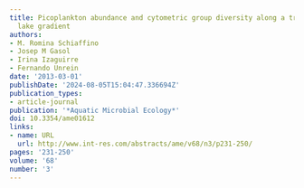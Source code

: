 ```yaml
---
title: Picoplankton abundance and cytometric group diversity along a trophic and latitudinal
  lake gradient
authors:
- M. Romina Schiaffino
- Josep M Gasol
- Irina Izaguirre
- Fernando Unrein
date: '2013-03-01'
publishDate: '2024-08-05T15:04:47.336694Z'
publication_types:
- article-journal
publication: '*Aquatic Microbial Ecology*'
doi: 10.3354/ame01612
links:
- name: URL
  url: http://www.int-res.com/abstracts/ame/v68/n3/p231-250/
pages: '231-250'
volume: '68'
number: '3'
---
```

